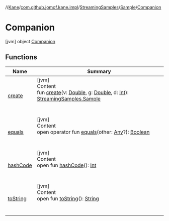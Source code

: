 //[Kane](../../../../index.md)/[com.github.jomof.kane.impl](../../../index.md)/[StreamingSamples](../../index.md)/[Sample](../index.md)/[Companion](index.md)



# Companion  
 [jvm] object [Companion](index.md)   


## Functions  
  
|  Name|  Summary| 
|---|---|
| <a name="com.github.jomof.kane.impl/StreamingSamples.Sample.Companion/create/#kotlin.Double#kotlin.Double#kotlin.Int/PointingToDeclaration/"></a>[create](create.md)| <a name="com.github.jomof.kane.impl/StreamingSamples.Sample.Companion/create/#kotlin.Double#kotlin.Double#kotlin.Int/PointingToDeclaration/"></a>[jvm]  <br>Content  <br>fun [create](create.md)(v: [Double](https://kotlinlang.org/api/latest/jvm/stdlib/kotlin/-double/index.html), g: [Double](https://kotlinlang.org/api/latest/jvm/stdlib/kotlin/-double/index.html), d: [Int](https://kotlinlang.org/api/latest/jvm/stdlib/kotlin/-int/index.html)): [StreamingSamples.Sample](../index.md)  <br><br><br>
| <a name="kotlin/Any/equals/#kotlin.Any?/PointingToDeclaration/"></a>[equals](../../../../com.github.jomof.kane.impl.visitor/-difference-visitor/index.md#%5Bkotlin%2FAny%2Fequals%2F%23kotlin.Any%3F%2FPointingToDeclaration%2F%5D%2FFunctions%2F-1913698542)| <a name="kotlin/Any/equals/#kotlin.Any?/PointingToDeclaration/"></a>[jvm]  <br>Content  <br>open operator fun [equals](../../../../com.github.jomof.kane.impl.visitor/-difference-visitor/index.md#%5Bkotlin%2FAny%2Fequals%2F%23kotlin.Any%3F%2FPointingToDeclaration%2F%5D%2FFunctions%2F-1913698542)(other: [Any](https://kotlinlang.org/api/latest/jvm/stdlib/kotlin/-any/index.html)?): [Boolean](https://kotlinlang.org/api/latest/jvm/stdlib/kotlin/-boolean/index.html)  <br><br><br>
| <a name="kotlin/Any/hashCode/#/PointingToDeclaration/"></a>[hashCode](../../../../com.github.jomof.kane.impl.visitor/-difference-visitor/index.md#%5Bkotlin%2FAny%2FhashCode%2F%23%2FPointingToDeclaration%2F%5D%2FFunctions%2F-1913698542)| <a name="kotlin/Any/hashCode/#/PointingToDeclaration/"></a>[jvm]  <br>Content  <br>open fun [hashCode](../../../../com.github.jomof.kane.impl.visitor/-difference-visitor/index.md#%5Bkotlin%2FAny%2FhashCode%2F%23%2FPointingToDeclaration%2F%5D%2FFunctions%2F-1913698542)(): [Int](https://kotlinlang.org/api/latest/jvm/stdlib/kotlin/-int/index.html)  <br><br><br>
| <a name="kotlin/Any/toString/#/PointingToDeclaration/"></a>[toString](../../../../com.github.jomof.kane.impl.visitor/-difference-visitor/index.md#%5Bkotlin%2FAny%2FtoString%2F%23%2FPointingToDeclaration%2F%5D%2FFunctions%2F-1913698542)| <a name="kotlin/Any/toString/#/PointingToDeclaration/"></a>[jvm]  <br>Content  <br>open fun [toString](../../../../com.github.jomof.kane.impl.visitor/-difference-visitor/index.md#%5Bkotlin%2FAny%2FtoString%2F%23%2FPointingToDeclaration%2F%5D%2FFunctions%2F-1913698542)(): [String](https://kotlinlang.org/api/latest/jvm/stdlib/kotlin/-string/index.html)  <br><br><br>


